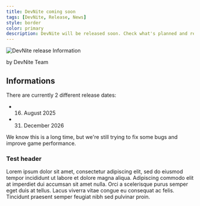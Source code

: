 ```yaml
---
title: DevNite coming soon
tags: [DevNite, Release, News]
style: border
color: primary
description: DevNite will be released soon. Check what's planned and read more about the release!
---
```


![DevNite release Information](https://cdn2.unrealengine.com/Fortnite%2Fblog%2Fhosting-a-private-match%2F12BR_Competitive_Evergreen_NewsHeader-1920x1080-b5b127c8e41010d113f1c003f9a3302e1eca1b95.jpg)

by DevNite Team

## Informations
There are currently 2 different release dates:
- 16. August 2025
- 31. December 2026

We know this is a long time, but we're still trying to fix some bugs and improve game performance.

### Test header
Lorem ipsum dolor sit amet, consectetur adipiscing elit, sed do eiusmod tempor incididunt ut labore et dolore magna aliqua. Adipiscing commodo elit at imperdiet dui accumsan sit amet nulla. Orci a scelerisque purus semper eget duis at tellus. Lacus viverra vitae congue eu consequat ac felis. Tincidunt praesent semper feugiat nibh sed pulvinar proin.